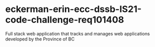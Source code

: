 # eckerman-erin-ecc-dssb-IS21-code-challenge-req101408
Full stack web application that tracks and manages web applications developed by the Province of BC

